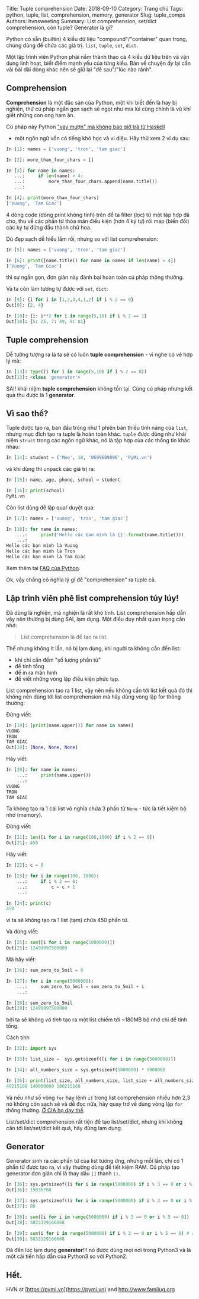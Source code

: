 Title: Tuple comprehension
Date: 2018-09-10
Category: Trang chủ
Tags: python, tuple, list, comprehension, memory, generator
Slug: tuple_comps
Authors: hvnsweeting
Summary: List comprehension, set/dict comprehension, còn tuple? Generator là gì?

Python có sẵn (builtin) 4 kiểu dữ liệu "compound"/"container" quan trọng,
chúng dùng để chứa các giá trị. `list`, `tuple`, `set`, `dict`.

Một lập trình viên Python phải nắm thành thạo cả 4 kiểu dữ liệu trên và vận
dụng linh hoạt, biết điểm mạnh yếu của từng kiểu. Bàn về chuyện *ấy* lại cần
vài bài dài dòng khác nên sẽ giữ lại "để sau"/"lúc nào rảnh".

## Comprehension

**Comprehension** là một đặc sản của Python, một khi biết đến là hay bị nghiện,
thứ cú pháp ngắn gọn sạch sẽ ngọt như mía lùi cũng chính là vũ khí
giết những con ong ham ăn.

Cú pháp này Python ["vay mượn" mà không bao giờ trả từ
Haskell](https://docs.python.org/3/whatsnew/2.0.html)
 - một ngôn ngữ
vốn có tiếng khó học và vi diệu. Hãy thử xem 2 ví dụ sau:

```python
In [1]: names = ['vuong', 'tron', 'tam giac']

In [2]: more_than_four_chars = []

In [3]: for name in names:
   ...:     if len(name) > 4:
   ...:         more_than_four_chars.append(name.title())
   ...:

In [4]: print(more_than_four_chars)
['Vuong', 'Tam Giac']
```

4 dòng code (dòng print không tính)
trên để ta filter (lọc) từ một tập hợp đã cho, thu về các phần tử
thỏa mãn điều kiện (hơn 4 ký tự) rồi map (biến đổi) các ký tự đứng đầu thành
chữ hoa.

Dù đẹp sạch dễ hiểu lắm rồi, nhưng so với list comprehension:

```python
In [5]: names = ['vuong', 'tron', 'tam giac']

In [6]: print([name.title() for name in names if len(name) > 4])
['Vuong', 'Tam Giac']
```

thì sự ngắn gọn, đơn giản này đánh bại hoàn toàn cú pháp thông thường.

Và ta còn làm tương tự được với `set`, `dict`:

```python
In [9]: {i for i in [1,2,3,4,1,2] if i % 2 == 0}
Out[9]: {2, 4}

In [10]: {i: i**2 for i in range(5,10) if i % 2 == 1}
Out[10]: {5: 25, 7: 49, 9: 81}
```

## Tuple comprehension
Dễ tưởng tượng ra là ta sẽ có luôn **tuple comprehension** - vì nghe có vẻ hợp
lý mà:

```python
In [13]: type((i for i in range(5,10) if i % 2 == 0))
Out[13]: <class 'generator'>
```

SAI! khái niệm **tuple comprehension** không tồn tại. Cùng cú pháp nhưng kết
quả thu được là 1 **generator**.

## Vì sao thế?
Tuple được tạo ra, ban đầu trông như 1 phiên bản thiếu tính năng của `list`,
nhưng mục đích tạo ra tuple là hoàn toàn khác. `tuple` được dùng như khái
niệm `struct` trong các ngôn ngữ khác, nó là tập hợp của các thông tin khác
nhau:

```python
In [14]: student = ('Meo', 18, '0699609096', 'PyMi.vn')
```

và khi dùng thì unpack các giá trị ra:

```python
In [15]: name, age, phone, school = student

In [16]: print(school)
PyMi.vn
```

Còn list dùng để lặp qua/ duyệt qua:

```python
In [17]: names = ['vuong', 'tron', 'tam giac']

In [18]: for name in names:
    ...:     print('Hello các bạn mình là {}'.format(name.title()))
    ...:
Hello các bạn mình là Vuong
Hello các bạn mình là Tron
Hello các bạn mình là Tam Giac
```

Xem thêm tại [FAQ của
Python](https://docs.python.org/3/faq/design.html#why-are-there-separate-tuple-and-list-data-types).

Ok, vậy chẳng có nghĩa lý gì để "comprehension" ra tuple cả.

## Lập trình viên phê list comprehension túy lúy!
Đã dùng là nghiện, mà nghiện là rất khó tỉnh. List comprehension hấp dẫn vậy
nên thường bị dùng SAI, lạm dụng. Một điều duy nhất quan trọng cần nhớ:

> List comprehension là để tạo ra list.

Thế nhưng không ít lần, nó bị lạm dụng, khi người ta không cần đến list:

- khi chỉ cần đếm "số lượng phần tử"
- để tính tổng
- để in ra màn hình
- để viết những vòng lặp điều kiện phức tạp.

List comprehension tạo ra 1 list, vậy nên nếu không cần tới list kết quả đó
thì không nên dùng tới list comprehension mà hãy dùng vòng lặp for thông thường:

Đừng viết:

```python
In [19]: [print(name.upper()) for name in names]
VUONG
TRON
TAM GIAC
Out[19]: [None, None, None]
```

Hãy viết:

```python
In [20]: for name in names:
    ...:     print(name.upper())
    ...:
VUONG
TRON
TAM GIAC
```

Ta không tạo ra 1 cái list vô nghĩa chứa 3 phần tử `None` - tức là tiết kiệm bộ
nhớ (memory).

Đừng viết:

```python
In [21]: len([i for i in range(100,1000) if i % 2 == 0])
Out[21]: 450
```

Hãy viết:

```python
In [22]: c = 0

In [23]: for i in range(100, 1000):
    ...:     if i % 2 == 0:
    ...:         c = c + 1
    ...:

In [24]: print(c)
450
```

vì ta sẽ không tạo ra 1 list (tạm) chứa 450 phần tử.

Và đừng viết:

```python
In [25]: sum([i for i in range(5000000)])
Out[25]: 12499997500000
```

Mà hãy viết:

```python
In [26]: sum_zero_to_5mil = 0

In [27]: for i in range(5000000):
    ...:     sum_zero_to_5mil = sum_zero_to_5mil + i
    ...:

In [28]: sum_zero_to_5mil
Out[28]: 12499997500000
```

bởi ta sẽ không *vô tình* tạo ra một list chiếm tới ~180MB bộ nhớ chỉ để tính
tổng.

Cách tính
```python
In [32]: import sys

In [33]: list_size =  sys.getsizeof([i for i in range(5000000)])

In [34]: all_numbers_size = sys.getsizeof(5000000) * 5000000

In [35]: print(list_size, all_numbers_size, list_size + all_numbers_size)
40215168 140000000 180215168
```

Và nếu như số vòng `for` hay lệnh `if` trong list comprehension nhiều hơn 2,3
nó không còn sạch sẽ và dễ đọc nữa, hãy quay trở về dùng vòng lặp `for` thông
thường. [Ở CIA họ dạy thế](https://wikileaks.org/ciav7p1/cms/page_26607631.html
).

List/set/dict comprehension rất tiện để tạo list/set/dict, nhưng khi không
cần tới list/set/dict kết quả, hãy đừng lạm dụng.

## Generator

Generator sinh ra các phần tử của list tương ứng, nhưng mỗi lần, chỉ có 1
phần tử được tạo ra, vì vậy thường dùng để tiết kiệm RAM. Cú pháp tạo generator
đơn giản chỉ là thay dấu `[]` thành `()`.

```python
In [36]: sys.getsizeof([i for i in range(5000000) if i % 3 == 0 or i % 5 == 0])
Out[36]: 19836760

In [37]: sys.getsizeof((i for i in range(5000000) if i % 3 == 0 or i % 5 == 0))
Out[37]: 88

In [38]: sum([i for i in range(5000000) if i % 3 == 0 or i % 5 == 0])
Out[38]: 5833329166668

In [39]: sum(i for i in range(5000000) if i % 3 == 0 or i % 5 == 0) # chỗ này mượn tạm luôn dấu () của sum
Out[39]: 5833329166668
```

Đã đến lúc lạm dụng **generator**!!! nó được dùng mọi nơi trong Python3 và
là một cải tiến hấp dẫn của Python3 so với Python2.

## Hết.

HVN at [https://pymi.vn](https://pymi.vn) and http://www.familug.org
